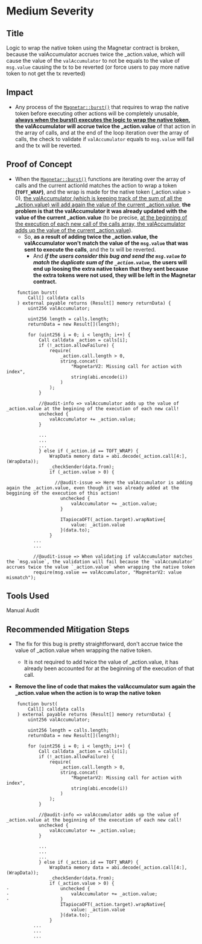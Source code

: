 # Medium Severity

## Title
Logic to wrap the native token using the Magnetar contract is broken, because the valAccumulator accrues twice the _action.value, which will cause the value of the `valAccumulator` to not be equals to the value of `msg.value` causing the tx to be reverted (or force users to pay more native token to not get the tx reverted)

## Impact
- Any process of the [`Magnetar::burst()`](https://github.com/Tapioca-DAO/tapioca-periph-audit/blob/023751a4e987cf7c203ab25d3abba58f7344f213/contracts/Magnetar/MagnetarV2.sol#L194-L715) that requires to wrap the native token before executing other actions will be completely unusable, **[always when the burst() executes the logic to wrap the native token](https://github.com/Tapioca-DAO/tapioca-periph-audit/blob/023751a4e987cf7c203ab25d3abba58f7344f213/contracts/Magnetar/MagnetarV2.sol#L232-L241), the valAccumulator will accrue twice the _action.value** of that action in the array of calls, and at the end of the loop iteration over the array of calls, the check to validate if `valAccumulator` equals to `msg.value` will fail and the tx will be reverted.

## Proof of Concept
- When the [`Magnetar::burst()`](https://github.com/Tapioca-DAO/tapioca-periph-audit/blob/023751a4e987cf7c203ab25d3abba58f7344f213/contracts/Magnetar/MagnetarV2.sol#L194-L715) functions are iterating over the array of calls and the current actionId matches the action to wrap a token **(`TOFT_WRAP`)**, and the wrap is made for the native token (_action.value > 0), [the valAccumulator (which is keeping track of the sum of all the _action.value) will add again the value of the current _action.value](https://github.com/Tapioca-DAO/tapioca-periph-audit/blob/023751a4e987cf7c203ab25d3abba58f7344f213/contracts/Magnetar/MagnetarV2.sol#L232-L241), **the problem is that the valAccumulator it was already updated with the value of the current _action.value** (to be precise, [at the beginning of the execution of each new call of the calls array, the valAccumulator adds up the value of the current _action.value](https://github.com/Tapioca-DAO/tapioca-periph-audit/blob/023751a4e987cf7c203ab25d3abba58f7344f213/contracts/Magnetar/MagnetarV2.sol#L214-L216)). 
  - So, **as a result of adding twice the _action.value, the valAccumulator won't match the value of the `msg.value` that was sent to execute the calls**, and the tx will be reverted.
    - And ***if the users consider this bug and send the `msg.value` to match the duplicate sum of the `_action.value`***, **the users will end up loosing the extra native token that they sent because the extra tokens were not used, they will be left in the Magnetar contract.**
```solidity
    function burst(
        Call[] calldata calls
    ) external payable returns (Result[] memory returnData) {
        uint256 valAccumulator;

        uint256 length = calls.length;
        returnData = new Result[](length);

        for (uint256 i = 0; i < length; i++) {
            Call calldata _action = calls[i];
            if (!_action.allowFailure) {
                require(
                    _action.call.length > 0,
                    string.concat(
                        "MagnetarV2: Missing call for action with index",
                        string(abi.encode(i))
                    )
                );
            }
            
            //@audit-info => valAccumulator adds up the value of _action.value at the begining of the execution of each new call!
            unchecked {
                valAccumulator += _action.value;
            }

            ...
            ...
            ...
            } else if (_action.id == TOFT_WRAP) {
                WrapData memory data = abi.decode(_action.call[4:], (WrapData));
                _checkSender(data.from);
                if (_action.value > 0) {
                  
                  //@audit-issue => Here the valAccumulator is adding again the _action.value, even though it was already added at the beggining of the execution of this action!
                    unchecked {
                        valAccumulator += _action.value;
                    }
                  
                    ITapiocaOFT(_action.target).wrapNative{
                        value: _action.value
                    }(data.to);
                } 
          ...
          ...
          
          //@audit-issue => When validating if valAccumulator matches the `msg.value`, the validation will fail because the `valAccumulator` accrues twice the value `_action.value` when wrapping the native token
          require(msg.value == valAccumulator, "MagnetarV2: value mismatch");
```


## Tools Used
Manual Audit

## Recommended Mitigation Steps
- The fix for this bug is pretty straightforward, don't accrue twice the value of _action.value when wrapping the native token.
  - It is not required to add twice the value of _action.value, it has already been accounted for at the beginning of the execution of that call.

- **Remove the line of code that makes the valAccumulator sum again the _action.value when the action is to wrap the native token**
```solidity
    function burst(
        Call[] calldata calls
    ) external payable returns (Result[] memory returnData) {
        uint256 valAccumulator;

        uint256 length = calls.length;
        returnData = new Result[](length);

        for (uint256 i = 0; i < length; i++) {
            Call calldata _action = calls[i];
            if (!_action.allowFailure) {
                require(
                    _action.call.length > 0,
                    string.concat(
                        "MagnetarV2: Missing call for action with index",
                        string(abi.encode(i))
                    )
                );
            }
            
            //@audit-info => valAccumulator adds up the value of _action.value at the beginning of the execution of each new call!
            unchecked {
                valAccumulator += _action.value;
            }

            ...
            ...
            ...
            } else if (_action.id == TOFT_WRAP) {
                WrapData memory data = abi.decode(_action.call[4:], (WrapData));
                _checkSender(data.from);
                if (_action.value > 0) {
-                   unchecked {
-                       valAccumulator += _action.value;
-                   }
                    ITapiocaOFT(_action.target).wrapNative{
                        value: _action.value
                    }(data.to);
                } 
          ...
          ...
          ...
```